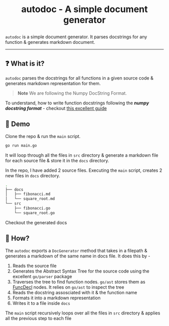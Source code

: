 # <p align="center">autodoc - A simple document generator</p>

`autodoc` is a simple document generator. It parses docstrings for any function & generates markdown document.

---

## ❓ What is it?

`autodoc` parses the docstrings for all functions in a given source code & generates markdown representation for them.

> **Note**
> We are following the Numpy DocString Format.

To understand, how to write function docstrings following the **_numpy docstring format_** - checkout [this excellent guide](https://developer.lsst.io/python/numpydoc.html)

## 🚀 Demo

Clone the repo & run the `main` script. 
```bash
go run main.go
```

It will loop through all the files in `src` directory & generate a markdown file for each source file & store it in the `docs` directory.

In the repo, I have added 2 source files. Executing the `main` script, creates 2 new files in `docs` directory.

```bash
.
├── docs
│   ├── fibonacci.md
│   └── square_root.md
└── src
    ├── fibonacci.go
    └── square_root.go
```

Checkout the generated docs

## 🤔 How?

The `autodoc` exports a `DocGenerator` method that takes in a filepath & generates a markdown of the same name in docs file. It does this by -

1. Reads the source file
2. Generates the Abstract Syntax Tree for the source code using the excellent `go/parser` package
3. Traverses the tree to find function nodes. `go/ast` stores them as [FuncDecl](https://pkg.go.dev/go/ast#FuncDecl) nodes. It relies on `go/ast` to inspect the tree
4. Reads the docstring assosciated with it & the function name
5. Formats it into a markdown representation
6. Writes it to a file inside `docs`

The `main` script recursively loops over all the files in `src` directory & applies all the previous step to each file
